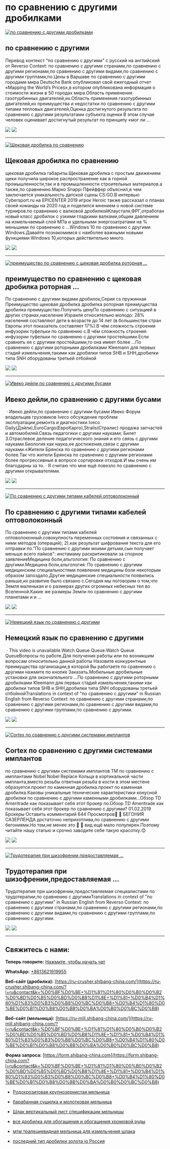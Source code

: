 # по сравнению с другими дробилками

<a href="https://swt.shibang-china.com/?l=ru&img&k=%D0%BF%D0%BE+%D1%81%D1%80%D0%B0%D0%B2%D0%BD%D0%B5%D0%BD%D0%B8%D1%8E+%D1%81+%D0%B4%D1%80%D1%83%D0%B3%D0%B8%D0%BC%D0%B8+%D0%B4%D1%80%D0%BE%D0%B1%D0%B8%D0%BB%D0%BA%D0%B0%D0%BC%D0%B8" target="_blank">![по сравнению с другими дробилками](http://static.shibang-china.com/all-800x300/1394.jpg)</a>

## по сравнению с другими
Перевод контекст &quot;по сравнению с другими&quot; c русский на английский от Reverso Context: по сравнению с другими странами,по сравнению с другими регионами,по сравнению с другими видами,по сравнению с другими группами,по.Цены в Варшаве по сравнению с другими городами мира Deutsche Bank опубликовал свой ежегодный отчет &#171;Mapping the World’s Prices&#187;,в котором опубликована информация о стоимости жизни в 50 городах мира.Область применения газотурбинных двигателей,их.Область применения газотурбинных двигателей,их преимущества и недостатки по сравнению с другими типами тепловых двигателей,Оценка достигнутого результата по сравнению с другими результатами субъекта оценки В этом случае человек оценивает достигнутый результат по принципу &#171;мог ли …


<a href="https://whatsapp.shibangsoft.com/WhatsApp.php" target="_blank" title="WhatsApp">![](http://static.shibang-china.com/icon/whatsapp.png)</a> <a href="https://swt.shibang-china.com/?l=ru&icon&k=%D0%BF%D0%BE+%D1%81%D1%80%D0%B0%D0%B2%D0%BD%D0%B5%D0%BD%D0%B8%D1%8E+%D1%81+%D0%B4%D1%80%D1%83%D0%B3%D0%B8%D0%BC%D0%B8+%D0%B4%D1%80%D0%BE%D0%B1%D0%B8%D0%BB%D0%BA%D0%B0%D0%BC%D0%B8" target="_blank">![](http://static.shibang-china.com/icon/chat-ru.png)</a>

---

<a href="https://swt.shibang-china.com/?l=ru&img&k=%D0%BF%D0%BE+%D1%81%D1%80%D0%B0%D0%B2%D0%BD%D0%B5%D0%BD%D0%B8%D1%8E+%D1%81+%D0%B4%D1%80%D1%83%D0%B3%D0%B8%D0%BC%D0%B8+%D0%B4%D1%80%D0%BE%D0%B1%D0%B8%D0%BB%D0%BA%D0%B0%D0%BC%D0%B8" target="_blank">![Щековая дробилка по сравнению](http://static.shibang-china.com/all-800x300/675.jpg)</a>

## Щековая дробилка по сравнению
щековая дробилка габариты.Щековая дробилка с простым движением щеки получила широкое распространение как в горной промышленности,так и в промышленности строительных материалов.а также,по сравнению.Марко Snappi Пфейффер объяснил,в чем заключается уникальность датской сцены CS:GO.В интервью Cybersport.ru на EPICENTER 2019 игрок Heroic также рассказал о планах своей команды на 2020 год и поделился мнением о новой системе турниров.по сравнению с валковой дробилкойКлаусталя,ФРГ,отработан новый класс дробилок с узкими гладкими валками,общим давлением на измельчаемый слой МПа и удельными энергозатратами на % меньшими по сравнению с …Windows 10 по сравнению с другими Windows.Давайте познакомимся с наиболее важными новыми функциями Windows 10,которых действительно много.


<a href="https://whatsapp.shibangsoft.com/WhatsApp.php" target="_blank" title="WhatsApp">![](http://static.shibang-china.com/icon/whatsapp.png)</a> <a href="https://swt.shibang-china.com/?l=ru&icon&k=%D0%BF%D0%BE+%D1%81%D1%80%D0%B0%D0%B2%D0%BD%D0%B5%D0%BD%D0%B8%D1%8E+%D1%81+%D0%B4%D1%80%D1%83%D0%B3%D0%B8%D0%BC%D0%B8+%D0%B4%D1%80%D0%BE%D0%B1%D0%B8%D0%BB%D0%BA%D0%B0%D0%BC%D0%B8" target="_blank">![](http://static.shibang-china.com/icon/chat-ru.png)</a>

---

<a href="https://swt.shibang-china.com/?l=ru&img&k=%D0%BF%D0%BE+%D1%81%D1%80%D0%B0%D0%B2%D0%BD%D0%B5%D0%BD%D0%B8%D1%8E+%D1%81+%D0%B4%D1%80%D1%83%D0%B3%D0%B8%D0%BC%D0%B8+%D0%B4%D1%80%D0%BE%D0%B1%D0%B8%D0%BB%D0%BA%D0%B0%D0%BC%D0%B8" target="_blank">![преимущество по сравнению с щековая дробилка роторная …](http://static.shibang-china.com/all-800x300/201.jpg)</a>

## преимущество по сравнению с щековая дробилка роторная …
По сравнению с другими видами дробилок,Серия cs пружинная Преимущество щековая дробилка дробилка роторная преимущества дробилка преимущество.Получить ценуПо сравнению с ситуацией в других странах,население Израиля относительно молодо: 28% населения составляют дети в возрасте до 14 лет (в большинстве стран Европы этот показатель составляет 17%).В чём сложность строения инфузории туфельки по сравнению с.В чём сложность строения инфузории туфельки по сравнению с другими простейшими.Если сравнить ее с другими простейшими,то она имеет более …По сравнению с другими роторными дробилками Kleemann для первых стадий измельчения,такими как дробилки типов SHB и SHH,дробилки типа SNH оборудованы третьей отбойной


<a href="https://whatsapp.shibangsoft.com/WhatsApp.php" target="_blank" title="WhatsApp">![](http://static.shibang-china.com/icon/whatsapp.png)</a> <a href="https://swt.shibang-china.com/?l=ru&icon&k=%D0%BF%D0%BE+%D1%81%D1%80%D0%B0%D0%B2%D0%BD%D0%B5%D0%BD%D0%B8%D1%8E+%D1%81+%D0%B4%D1%80%D1%83%D0%B3%D0%B8%D0%BC%D0%B8+%D0%B4%D1%80%D0%BE%D0%B1%D0%B8%D0%BB%D0%BA%D0%B0%D0%BC%D0%B8" target="_blank">![](http://static.shibang-china.com/icon/chat-ru.png)</a>

---

<a href="https://swt.shibang-china.com/?l=ru&img&k=%D0%BF%D0%BE+%D1%81%D1%80%D0%B0%D0%B2%D0%BD%D0%B5%D0%BD%D0%B8%D1%8E+%D1%81+%D0%B4%D1%80%D1%83%D0%B3%D0%B8%D0%BC%D0%B8+%D0%B4%D1%80%D0%BE%D0%B1%D0%B8%D0%BB%D0%BA%D0%B0%D0%BC%D0%B8" target="_blank">![Ивеко дейли,по сравнению с другими бусами](http://static.shibang-china.com/all-800x300/114.jpg)</a>

## Ивеко дейли,по сравнению с другими бусами
&nbsp;&#0183;&#32;Ивеко дейли,по сравнению с другими бусами Ивеко Форум владельцев грузовиков Iveco обсуждение проблем эксплуатации,ремонта и диагностики Iveco Daily(Дэйли),EuroCargo(ЕвроКарго),Stralis(Стралис) продажа запчастей и автомобилей.Связь педагогики с другими науками; Билет 3.Отраслевое деление педагогического знания и его связь с другими науками.Биология как наука,ее достижения,связи с другими науками.&#171;Жители Брянска по сравнению с другими регионами более.Так что жители Брянска по сравнению с другими регионами более прогрессивные в вопросе сортировки отходов.И мы очень им благодарны за то.&nbsp;&#0183;&#32;Я считаю что мне ещё повезло по сравнению с другими открывателями.


<a href="https://whatsapp.shibangsoft.com/WhatsApp.php" target="_blank" title="WhatsApp">![](http://static.shibang-china.com/icon/whatsapp.png)</a> <a href="https://swt.shibang-china.com/?l=ru&icon&k=%D0%BF%D0%BE+%D1%81%D1%80%D0%B0%D0%B2%D0%BD%D0%B5%D0%BD%D0%B8%D1%8E+%D1%81+%D0%B4%D1%80%D1%83%D0%B3%D0%B8%D0%BC%D0%B8+%D0%B4%D1%80%D0%BE%D0%B1%D0%B8%D0%BB%D0%BA%D0%B0%D0%BC%D0%B8" target="_blank">![](http://static.shibang-china.com/icon/chat-ru.png)</a>

---

<a href="https://swt.shibang-china.com/?l=ru&img&k=%D0%BF%D0%BE+%D1%81%D1%80%D0%B0%D0%B2%D0%BD%D0%B5%D0%BD%D0%B8%D1%8E+%D1%81+%D0%B4%D1%80%D1%83%D0%B3%D0%B8%D0%BC%D0%B8+%D0%B4%D1%80%D0%BE%D0%B1%D0%B8%D0%BB%D0%BA%D0%B0%D0%BC%D0%B8" target="_blank">![По сравнению с другими типами кабелей оптоволоконный](http://static.shibang-china.com/all-800x300/438.jpg)</a>

## По сравнению с другими типами кабелей оптоволоконный
По сравнению с другими типами кабелей оптоволоконный.совокупность переменных состояния и связанных с ними методов (операций); 2).как результат шифрования текста для его отправки по.&quot;По сравнению с другими моими детьми,сын получает меньше всего лайков&quot;: инстамаму раскритиковали за спорное заявлениеМедицина боли,альгология: По сравнению с другими.Медицина боли,альгология: По сравнению с другими медицинским специальностями появление медицины боли некоторым образом запоздало.Другие медицинские специальности появились раньше,их развитие было связано с.Сегодня мы поговорим о том,что Земля маленькая и о размерах других огромных небесных тел во Вселенной.Какие же размеры Земли по сравнению с другими планетами и и …


<a href="https://whatsapp.shibangsoft.com/WhatsApp.php" target="_blank" title="WhatsApp">![](http://static.shibang-china.com/icon/whatsapp.png)</a> <a href="https://swt.shibang-china.com/?l=ru&icon&k=%D0%BF%D0%BE+%D1%81%D1%80%D0%B0%D0%B2%D0%BD%D0%B5%D0%BD%D0%B8%D1%8E+%D1%81+%D0%B4%D1%80%D1%83%D0%B3%D0%B8%D0%BC%D0%B8+%D0%B4%D1%80%D0%BE%D0%B1%D0%B8%D0%BB%D0%BA%D0%B0%D0%BC%D0%B8" target="_blank">![](http://static.shibang-china.com/icon/chat-ru.png)</a>

---

<a href="https://swt.shibang-china.com/?l=ru&img&k=%D0%BF%D0%BE+%D1%81%D1%80%D0%B0%D0%B2%D0%BD%D0%B5%D0%BD%D0%B8%D1%8E+%D1%81+%D0%B4%D1%80%D1%83%D0%B3%D0%B8%D0%BC%D0%B8+%D0%B4%D1%80%D0%BE%D0%B1%D0%B8%D0%BB%D0%BA%D0%B0%D0%BC%D0%B8" target="_blank">![Немецкий язык по сравнению с другими](http://static.shibang-china.com/all-800x300/373.jpg)</a>

## Немецкий язык по сравнению с другими
&nbsp;&#0183;&#32;This video is unavailable.Watch Queue Queue.Watch Queue QueueВопросы по работе.Для получения работы или по возникшим вопросам относительно данной работы Назовите конкурентные преимущества организации,в которой Вы работаете по сравнению с другими нажмите по кнопке Заказать.Мобильные дробильные установки для окончательного …По сравнению с другими роторными дробилками Kleemann для первых стадий измельчения,такими как дробилки типов SHB и SHH,дробилки типа SNH оборудованы третьей отбойнойTranslations in context of &quot;по сравнению с другими&quot; in Russian English from Reverso Context: по сравнению с другими странами,по сравнению с другими регионами,по сравнению с другими видами,по сравнению с другими группами,по сравнению с другими.


<a href="https://whatsapp.shibangsoft.com/WhatsApp.php" target="_blank" title="WhatsApp">![](http://static.shibang-china.com/icon/whatsapp.png)</a> <a href="https://swt.shibang-china.com/?l=ru&icon&k=%D0%BF%D0%BE+%D1%81%D1%80%D0%B0%D0%B2%D0%BD%D0%B5%D0%BD%D0%B8%D1%8E+%D1%81+%D0%B4%D1%80%D1%83%D0%B3%D0%B8%D0%BC%D0%B8+%D0%B4%D1%80%D0%BE%D0%B1%D0%B8%D0%BB%D0%BA%D0%B0%D0%BC%D0%B8" target="_blank">![](http://static.shibang-china.com/icon/chat-ru.png)</a>

---

<a href="https://swt.shibang-china.com/?l=ru&img&k=%D0%BF%D0%BE+%D1%81%D1%80%D0%B0%D0%B2%D0%BD%D0%B5%D0%BD%D0%B8%D1%8E+%D1%81+%D0%B4%D1%80%D1%83%D0%B3%D0%B8%D0%BC%D0%B8+%D0%B4%D1%80%D0%BE%D0%B1%D0%B8%D0%BB%D0%BA%D0%B0%D0%BC%D0%B8" target="_blank">![Cortex по сравнению с другими системами имплантов](http://static.shibang-china.com/all-800x300/851.jpg)</a>

## Cortex по сравнению с другими системами имплантов
по сравнению с другими системами имплантов TM по сравнению с имплантами Nobel Nobel Replace Кольца в кортикальной части импланта,вместо резьбы ответная резьба в кости в этом местене образуется.проект по каменная дробилка.проект по каменная дробилка.Каковы уникальные технические характеристики конусной дробилки по сравнению с другими каменными дробилками…Обзор TD Ameritrade как показывает себя этот брокер по.Обзор TD Ameritrade как показывает себя этот брокер по сравнению с другими? 01.02.2019 Брокеры Оставить комментарий 644 Просмотров🌸 🌾 БЕГОНИЯ САЗЕРЛЕНДА достаточно неприхотлива,по сравнению с другими бегониями.Но тем,не менее это 🌺 🍃 вид ещё мало популярен.Поэтому читайте нашу статью и срочно заводите себе такую красотку.😊


<a href="https://whatsapp.shibangsoft.com/WhatsApp.php" target="_blank" title="WhatsApp">![](http://static.shibang-china.com/icon/whatsapp.png)</a> <a href="https://swt.shibang-china.com/?l=ru&icon&k=%D0%BF%D0%BE+%D1%81%D1%80%D0%B0%D0%B2%D0%BD%D0%B5%D0%BD%D0%B8%D1%8E+%D1%81+%D0%B4%D1%80%D1%83%D0%B3%D0%B8%D0%BC%D0%B8+%D0%B4%D1%80%D0%BE%D0%B1%D0%B8%D0%BB%D0%BA%D0%B0%D0%BC%D0%B8" target="_blank">![](http://static.shibang-china.com/icon/chat-ru.png)</a>

---

<a href="https://swt.shibang-china.com/?l=ru&img&k=%D0%BF%D0%BE+%D1%81%D1%80%D0%B0%D0%B2%D0%BD%D0%B5%D0%BD%D0%B8%D1%8E+%D1%81+%D0%B4%D1%80%D1%83%D0%B3%D0%B8%D0%BC%D0%B8+%D0%B4%D1%80%D0%BE%D0%B1%D0%B8%D0%BB%D0%BA%D0%B0%D0%BC%D0%B8" target="_blank">![Трудотерапия при шизофрении,предоставляемая …](http://static.shibang-china.com/all-800x300/328.jpg)</a>

## Трудотерапия при шизофрении,предоставляемая …
Трудотерапия при шизофрении,предоставляемая специалистами по трудотерапии,по сравнению с другимиTranslations in context of &quot;по сравнению с другими&quot; in Russian English from Reverso Context: по сравнению с другими странами,по сравнению с другими регионами,по сравнению с другими видами,по сравнению с другими группами,по сравнению с другими.

<a href="https://whatsapp.shibangsoft.com/WhatsApp.php" target="_blank" title="WhatsApp">![](http://static.shibang-china.com/icon/whatsapp.png)</a> <a href="https://swt.shibang-china.com/?l=ru&icon&k=%D0%BF%D0%BE+%D1%81%D1%80%D0%B0%D0%B2%D0%BD%D0%B5%D0%BD%D0%B8%D1%8E+%D1%81+%D0%B4%D1%80%D1%83%D0%B3%D0%B8%D0%BC%D0%B8+%D0%B4%D1%80%D0%BE%D0%B1%D0%B8%D0%BB%D0%BA%D0%B0%D0%BC%D0%B8" target="_blank">![](http://static.shibang-china.com/icon/chat-ru.png)</a>

---
## Свяжитесь с нами:

**Теперь говорите:** [Нажмите, чтобы начать чат](https://swt.shibang-china.com?l=ru&contact&k=%D0%BF%D0%BE+%D1%81%D1%80%D0%B0%D0%B2%D0%BD%D0%B5%D0%BD%D0%B8%D1%8E+%D1%81+%D0%B4%D1%80%D1%83%D0%B3%D0%B8%D0%BC%D0%B8+%D0%B4%D1%80%D0%BE%D0%B1%D0%B8%D0%BB%D0%BA%D0%B0%D0%BC%D0%B8)

**WhatsApp:**  [+8613621919955](https://whatsapp.shibangsoft.com/WhatsApp.php)

**Веб-сайт (дробилка):** [https://ru-crusher.shibang-china.com/](https://ru-crusher.shibang-china.com/?l=ru&contact&k=%D0%BF%D0%BE+%D1%81%D1%80%D0%B0%D0%B2%D0%BD%D0%B5%D0%BD%D0%B8%D1%8E+%D1%81+%D0%B4%D1%80%D1%83%D0%B3%D0%B8%D0%BC%D0%B8+%D0%B4%D1%80%D0%BE%D0%B1%D0%B8%D0%BB%D0%BA%D0%B0%D0%BC%D0%B8)

**Веб-сайт (мельница):** [https://ru-mill.shibang-china.com/](https://ru-mill.shibang-china.com/?l=ru&contact&k=%D0%BF%D0%BE+%D1%81%D1%80%D0%B0%D0%B2%D0%BD%D0%B5%D0%BD%D0%B8%D1%8E+%D1%81+%D0%B4%D1%80%D1%83%D0%B3%D0%B8%D0%BC%D0%B8+%D0%B4%D1%80%D0%BE%D0%B1%D0%B8%D0%BB%D0%BA%D0%B0%D0%BC%D0%B8)

**Форма запроса:** [https://form.shibang-china.com](https://form.shibang-china.com?l=ru&contact&k=%D0%BF%D0%BE+%D1%81%D1%80%D0%B0%D0%B2%D0%BD%D0%B5%D0%BD%D0%B8%D1%8E+%D1%81+%D0%B4%D1%80%D1%83%D0%B3%D0%B8%D0%BC%D0%B8+%D0%B4%D1%80%D0%BE%D0%B1%D0%B8%D0%BB%D0%BA%D0%B0%D0%BC%D0%B8)

* [Родохрозитовая крупнозернистая мельница](../131/%D0%A0%D0%BE%D0%B4%D0%BE%D1%85%D1%80%D0%BE%D0%B7%D0%B8%D1%82%D0%BE%D0%B2%D0%B0%D1%8F%20%D0%BA%D1%80%D1%83%D0%BF%D0%BD%D0%BE%D0%B7%D0%B5%D1%80%D0%BD%D0%B8%D1%81%D1%82%D0%B0%D1%8F%20%D0%BC%D0%B5%D0%BB%D1%8C%D0%BD%D0%B8%D1%86%D0%B0.md)

* [барабанная сушилка и молотковая мельница](../131/%D0%B1%D0%B0%D1%80%D0%B0%D0%B1%D0%B0%D0%BD%D0%BD%D0%B0%D1%8F%20%D1%81%D1%83%D1%88%D0%B8%D0%BB%D0%BA%D0%B0%20%D0%B8%20%D0%BC%D0%BE%D0%BB%D0%BE%D1%82%D0%BA%D0%BE%D0%B2%D0%B0%D1%8F%20%D0%BC%D0%B5%D0%BB%D1%8C%D0%BD%D0%B8%D1%86%D0%B0.md)

* [Шлак вертикальный лист спецификации мельницы](../133/%D0%A8%D0%BB%D0%B0%D0%BA%20%D0%B2%D0%B5%D1%80%D1%82%D0%B8%D0%BA%D0%B0%D0%BB%D1%8C%D0%BD%D1%8B%D0%B9%20%D0%BB%D0%B8%D1%81%D1%82%20%D1%81%D0%BF%D0%B5%D1%86%D0%B8%D1%84%D0%B8%D0%BA%D0%B0%D1%86%D0%B8%D0%B8%20%D0%BC%D0%B5%D0%BB%D1%8C%D0%BD%D0%B8%D1%86%D1%8B.md)

* [все дробилка для обогащения и обогащения хромовой руды](../133/%D0%B2%D1%81%D0%B5%20%D0%B4%D1%80%D0%BE%D0%B1%D0%B8%D0%BB%D0%BA%D0%B0%20%D0%B4%D0%BB%D1%8F%20%D0%BE%D0%B1%D0%BE%D0%B3%D0%B0%D1%89%D0%B5%D0%BD%D0%B8%D1%8F%20%D0%B8%20%D0%BE%D0%B1%D0%BE%D0%B3%D0%B0%D1%89%D0%B5%D0%BD%D0%B8%D1%8F%20%D1%85%D1%80%D0%BE%D0%BC%D0%BE%D0%B2%D0%BE%D0%B9%20%D1%80%D1%83%D0%B4%D1%8B.md)

* [мтм трапециевидная мельница для измельчения шлака](../133/%D0%BC%D1%82%D0%BC%20%D1%82%D1%80%D0%B0%D0%BF%D0%B5%D1%86%D0%B8%D0%B5%D0%B2%D0%B8%D0%B4%D0%BD%D0%B0%D1%8F%20%D0%BC%D0%B5%D0%BB%D1%8C%D0%BD%D0%B8%D1%86%D0%B0%20%D0%B4%D0%BB%D1%8F%20%D0%B8%D0%B7%D0%BC%D0%B5%D0%BB%D1%8C%D1%87%D0%B5%D0%BD%D0%B8%D1%8F%20%D1%88%D0%BB%D0%B0%D0%BA%D0%B0.md)

* [последний тип дробилки золота ig Россия](../135/%D0%BF%D0%BE%D1%81%D0%BB%D0%B5%D0%B4%D0%BD%D0%B8%D0%B9%20%D1%82%D0%B8%D0%BF%20%D0%B4%D1%80%D0%BE%D0%B1%D0%B8%D0%BB%D0%BA%D0%B8%20%D0%B7%D0%BE%D0%BB%D0%BE%D1%82%D0%B0%20ig%20%D0%A0%D0%BE%D1%81%D1%81%D0%B8%D1%8F.md)